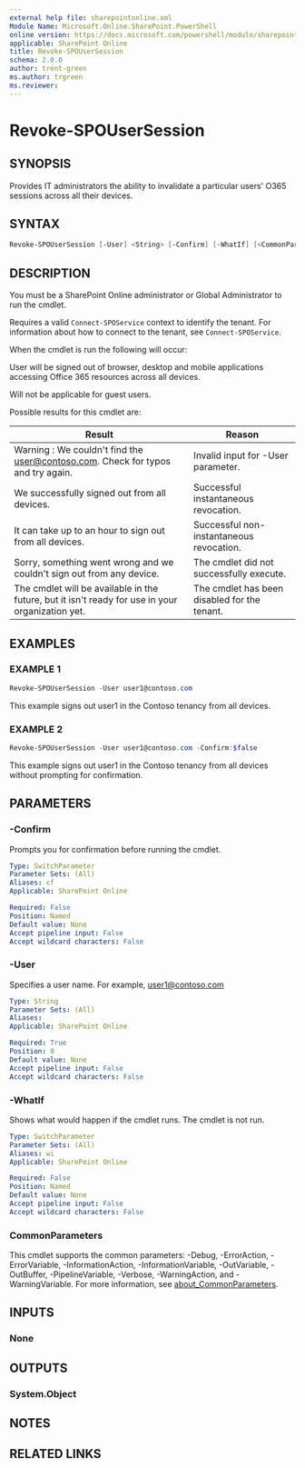 ```yaml
---
external help file: sharepointonline.xml
Module Name: Microsoft.Online.SharePoint.PowerShell
online version: https://docs.microsoft.com/powershell/module/sharepoint-online/revoke-spousersession
applicable: SharePoint Online
title: Revoke-SPOUserSession
schema: 2.0.0
author: trent-green
ms.author: trgreen
ms.reviewer:
---
```


# Revoke-SPOUserSession

## SYNOPSIS

Provides IT administrators the ability to invalidate a particular users' O365 sessions across all their devices.

## SYNTAX

```powershell
Revoke-SPOUserSession [-User] <String> [-Confirm] [-WhatIf] [<CommonParameters>]
```

## DESCRIPTION

You must be a SharePoint Online administrator or Global Administrator to run the cmdlet.

Requires a valid `Connect-SPOService` context to identify the tenant. For information about how to connect to the tenant, see `Connect-SPOService`.

When the cmdlet is run the following will occur:

User will be signed out of browser, desktop and mobile applications accessing Office 365 resources across all devices.

Will not be applicable for guest users.

Possible results for this cmdlet are:

Result |                                                                                             Reason
--- | ---
Warning : We couldn't find the user@contoso.com. Check for typos and try again. |                    Invalid input for -User parameter.
We successfully signed out <user> from all devices. |                                                Successful instantaneous revocation.
It can take up to an hour to sign out <user> from all devices. |                                     Successful non-instantaneous revocation.
Sorry, something went wrong and we couldn't sign out <user> from any device. |                       The cmdlet did not successfully execute.
The cmdlet will be available in the future, but it isn't ready for use in your organization yet. |   The cmdlet has been disabled for the tenant.

## EXAMPLES

### EXAMPLE 1

```powershell
Revoke-SPOUserSession -User user1@contoso.com
```

This example signs out user1 in the Contoso tenancy from all devices.

### EXAMPLE 2

```powershell
Revoke-SPOUserSession -User user1@contoso.com -Confirm:$false
```

This example signs out user1 in the Contoso tenancy from all devices without prompting for confirmation.  

## PARAMETERS

### -Confirm

Prompts you for confirmation before running the cmdlet.

```yaml
Type: SwitchParameter
Parameter Sets: (All)
Aliases: cf
Applicable: SharePoint Online

Required: False
Position: Named
Default value: None
Accept pipeline input: False
Accept wildcard characters: False
```

### -User

Specifies a user name. For example, user1@contoso.com

```yaml
Type: String
Parameter Sets: (All)
Aliases:
Applicable: SharePoint Online

Required: True
Position: 0
Default value: None
Accept pipeline input: False
Accept wildcard characters: False
```

### -WhatIf

Shows what would happen if the cmdlet runs.
The cmdlet is not run.

```yaml
Type: SwitchParameter
Parameter Sets: (All)
Aliases: wi
Applicable: SharePoint Online

Required: False
Position: Named
Default value: None
Accept pipeline input: False
Accept wildcard characters: False
```

### CommonParameters

This cmdlet supports the common parameters: -Debug, -ErrorAction, -ErrorVariable, -InformationAction, -InformationVariable, -OutVariable, -OutBuffer, -PipelineVariable, -Verbose, -WarningAction, and -WarningVariable. For more information, see [about_CommonParameters](https://go.microsoft.com/fwlink/?LinkID=113216).

## INPUTS

### None

## OUTPUTS

### System.Object

## NOTES

## RELATED LINKS
